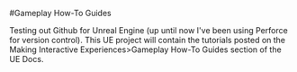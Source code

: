 #Gameplay How-To Guides

Testing out Github for Unreal Engine (up until now I've been using Perforce for version control). This UE project will contain the tutorials posted on the Making Interactive Experiences>Gameplay How-To Guides section of the UE Docs.
